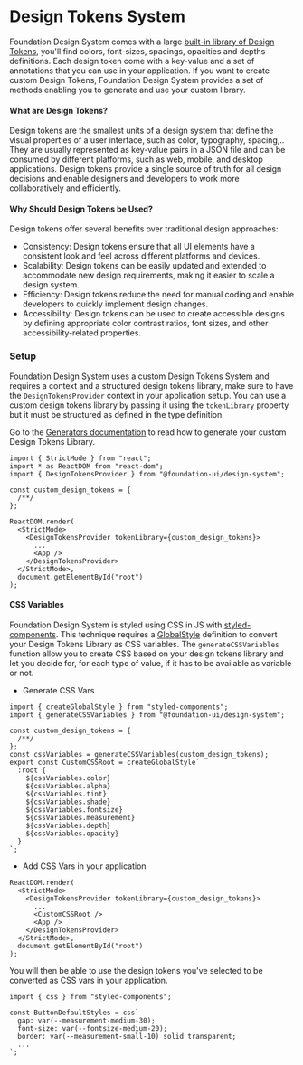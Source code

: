 # Design Tokens System

Foundation Design System comes with a large [built-in library of Design Tokens](?path=/docs/assets--documentation), you'll find colors, font-sizes, spacings, opacities and depths definitions. Each design token come with a key-value and a set of annotations that you can use in your application. If you want to create custom Design Tokens, Foundation Design System provides a set of methods enabling you to generate and use your custom library.

#### What are Design Tokens?

Design tokens are the smallest units of a design system that define the visual properties of a user interface, such as color, typography, spacing,.. They are usually represented as key-value pairs in a JSON file and can be consumed by different platforms, such as web, mobile, and desktop applications. Design tokens provide a single source of truth for all design decisions and enable designers and developers to work more collaboratively and efficiently.

#### Why Should Design Tokens be Used?

Design tokens offer several benefits over traditional design approaches:

- Consistency: Design tokens ensure that all UI elements have a consistent look and feel across different platforms and devices.
- Scalability: Design tokens can be easily updated and extended to accommodate new design requirements, making it easier to scale a design system.
- Efficiency: Design tokens reduce the need for manual coding and enable developers to quickly implement design changes.
- Accessibility: Design tokens can be used to create accessible designs by defining appropriate color contrast ratios, font sizes, and other accessibility-related properties.

### Setup

Foundation Design System uses a custom Design Tokens System and requires a context and a structured design tokens library, make sure to have the `DesignTokensProvider` context in your application setup. You can use a custom design tokens library by passing it using the `tokenLibrary` property but it must be structured as defined in the type definition.

Go to the [Generators documentation](?path=/docs/generators--documentation) to read how to generate your custom Design Tokens Library.

```tsx
import { StrictMode } from "react";
import * as ReactDOM from "react-dom";
import { DesignTokensProvider } from "@foundation-ui/design-system";

const custom_design_tokens = {
  /**/
};

ReactDOM.render(
  <StrictMode>
    <DesignTokensProvider tokenLibrary={custom_design_tokens}>
      ...
      <App />
    </DesignTokensProvider>
  </StrictMode>,
  document.getElementById("root")
);
```

#### CSS Variables

Foundation Design System is styled using CSS in JS with [styled-components](https://styled-components.com/). This technique requires a [GlobalStyle](https://styled-components.com/docs/faqs#note-regarding-css-import-and-createglobalstyle) definition to convert your Design Tokens Library as CSS variables. The `generateCSSVariables` function allow you to create CSS based on your design tokens library and let you decide for, for each type of value, if it has to be available as variable or not.

- Generate CSS Vars

```tsx
import { createGlobalStyle } from "styled-components";
import { generateCSSVariables } from "@foundation-ui/design-system";

const custom_design_tokens = {
  /**/
};
const cssVariables = generateCSSVariables(custom_design_tokens);
export const CustomCSSRoot = createGlobalStyle`
  :root {
    ${cssVariables.color}
    ${cssVariables.alpha}
    ${cssVariables.tint}
    ${cssVariables.shade}
    ${cssVariables.fontsize}
    ${cssVariables.measurement}
    ${cssVariables.depth}
    ${cssVariables.opacity}
  }
`;
```

- Add CSS Vars in your application

```tsx
ReactDOM.render(
  <StrictMode>
    <DesignTokensProvider tokenLibrary={custom_design_tokens}>
      ...
      <CustomCSSRoot />
      <App />
    </DesignTokensProvider>
  </StrictMode>,
  document.getElementById("root")
);
```

You will then be able to use the design tokens you've selected to be converted as CSS vars in your application.

```tsx
import { css } from "styled-components";

const ButtonDefaultStyles = css`
  gap: var(--measurement-medium-30);
  font-size: var(--fontsize-medium-20);
  border: var(--measurement-small-10) solid transparent;
  ...
`;
```
